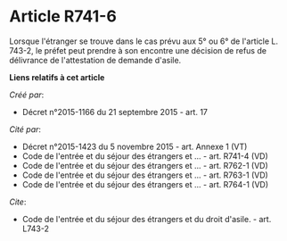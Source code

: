 # Article R741-6

Lorsque l'étranger se trouve dans le cas prévu aux 5° ou 6° de l'article L. 743-2, le préfet peut prendre à son encontre une
décision de refus de délivrance de l'attestation de demande d'asile.

**Liens relatifs à cet article**

_Créé par_:

  - Décret n°2015-1166 du 21 septembre 2015 - art. 17

_Cité par_:

  - Décret n°2015-1423 du 5 novembre 2015 - art. Annexe 1 (VT)
  - Code de l'entrée et du séjour des étrangers et ... - art. R741-4 (VD)
  - Code de l'entrée et du séjour des étrangers et ... - art. R762-1 (VD)
  - Code de l'entrée et du séjour des étrangers et ... - art. R763-1 (VD)
  - Code de l'entrée et du séjour des étrangers et ... - art. R764-1 (VD)

_Cite_:

  - Code de l'entrée et du séjour des étrangers et du droit d'asile. - art. L743-2
